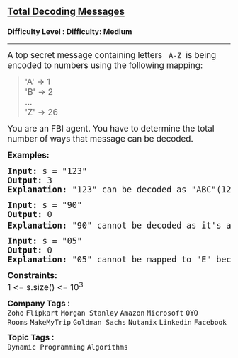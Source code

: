 <h2><a href="https://www.geeksforgeeks.org/problems/total-decoding-messages1235/1">Total Decoding Messages</a></h2><h3>Difficulty Level : Difficulty: Medium</h3><hr><div class="problems_problem_content__Xm_eO"><p><span style="font-size: 14pt;">A top secret message containing letters <code>&nbsp;A-Z </code>is being encoded to numbers using the following mapping:</span></p>
<div class="highlighter-rouge">
<blockquote>
<p><span style="font-size: 14pt;">'A' -&gt; 1 <br></span><span style="font-size: 14pt;">'B' -&gt; 2 <br>... <br>'Z' -&gt; 26 </span></p>
</blockquote>
</div>
<p><span style="font-size: 14pt;">You are an FBI agent. You have to determine the total number of ways that message can be decoded.</span></p>
<p><span style="font-size: 14pt;"><strong>Examples:</strong></span></p>
<pre><span style="font-size: 14pt;"><strong>Input: </strong>s = "123"
<strong>Output: </strong>3
<strong>Explanation: </strong>"123" can be decoded as "ABC"(123), "LC"(12 3) and "AW"(1 23).
</span></pre>
<pre><span style="font-size: 14pt;"><strong>Input: </strong>s = "90"
<strong>Output: </strong>0
<strong>Explanation: </strong>"90" cannot be decoded as it's an invalid string and we cannot decode '0'.<sup><br></sup></span></pre>
<pre><span style="font-size: 14pt;"><strong>Input: </strong>s = "05"
<strong>Output: </strong>0
<strong>Explanation: </strong>"05" cannot be mapped to "E" because of the leading zero ("5" is different from "05"), the string is not a valid encoding, so return 0.</span></pre>
<p><span style="font-size: 14pt;"><strong>Constraints:</strong><br>1 &lt;= s.size() &lt;= 10<sup>3</sup></span></p></div><p><span style=font-size:18px><strong>Company Tags : </strong><br><code>Zoho</code>&nbsp;<code>Flipkart</code>&nbsp;<code>Morgan Stanley</code>&nbsp;<code>Amazon</code>&nbsp;<code>Microsoft</code>&nbsp;<code>OYO Rooms</code>&nbsp;<code>MakeMyTrip</code>&nbsp;<code>Goldman Sachs</code>&nbsp;<code>Nutanix</code>&nbsp;<code>Linkedin</code>&nbsp;<code>Facebook</code>&nbsp;<br><p><span style=font-size:18px><strong>Topic Tags : </strong><br><code>Dynamic Programming</code>&nbsp;<code>Algorithms</code>&nbsp;